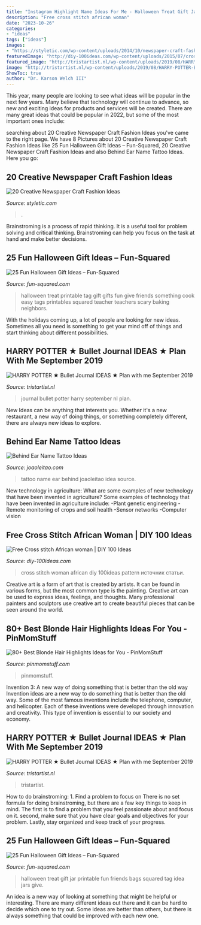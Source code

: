 ```yaml
---
title: "Instagram Highlight Name Ideas For Me - Halloween Treat Gift Jar Printable Fun Friends Bags Squared Tag Idea Jars Give"
description: "Free cross stitch african woman"
date: "2023-10-26"
categories:
- "ideas"
tags: ["ideas"]
images:
- "https://styletic.com/wp-content/uploads/2014/10/newspaper-craft-fashion-ideas/2-creative-newspaper-craft-fashion-ideas.jpg"
featuredImage: "http://diy-100ideas.com/wp-content/uploads/2015/07/cross-stitch-african-woman-3.jpg"
featured_image: "http://tristartist.nl/wp-content/uploads/2019/08/HARRY-POTTER-BULLET-JOURNAL-IDEAS-10-1440x1440.jpg"
image: "http://tristartist.nl/wp-content/uploads/2019/08/HARRY-POTTER-BULLET-JOURNAL-IDEAS-10-1440x1440.jpg"
ShowToc: true
author: "Dr. Karson Welch III"
---
```



This year, many people are looking to see what ideas will be popular in the next few years. Many believe that technology will continue to advance, so new and exciting ideas for products and services will be created. There are many great ideas that could be popular in 2022, but some of the most important ones include: 

	

		
searching about 20 Creative Newspaper Craft Fashion Ideas you've came to the right page. We have 8 Pictures about 20 Creative Newspaper Craft Fashion Ideas like 25 Fun Halloween Gift Ideas – Fun-Squared, 20 Creative Newspaper Craft Fashion Ideas and also Behind Ear Name Tattoo Ideas. Here you go:
		
    
## 20 Creative Newspaper Craft Fashion Ideas

<img loading=lazy src="https://styletic.com/wp-content/uploads/2014/10/newspaper-craft-fashion-ideas/2-creative-newspaper-craft-fashion-ideas.jpg" onerror="this.onerror=null;this.src='https://tse4.mm.bing.net/th?id=OIP.YABbSnoEV65VXtfJJdaXAgHaKv&amp;pid=15.1';" alt="20 Creative Newspaper Craft Fashion Ideas">

_Source: styletic.com_

>. 

	

Brainstroming is a process of rapid thinking. It is a useful tool for problem solving and critical thinking. Brainstroming can help you focus on the task at hand and make better decisions.

    
## 25 Fun Halloween Gift Ideas – Fun-Squared

<img loading=lazy src="http://fun-squared.com/wp-content/uploads/2016/09/halloween-treat-tag-printable.jpg" onerror="this.onerror=null;this.src='https://tse3.mm.bing.net/th?id=OIP.zsZv77JPwo6B2CLhsKPgfwHaKa&amp;pid=15.1';" alt="25 Fun Halloween Gift Ideas – Fun-Squared">

_Source: fun-squared.com_

>halloween treat printable tag gift gifts fun give friends something cook easy tags printables squared teacher teachers scary baking neighbors. 

	

With the holidays coming up, a lot of people are looking for new ideas. Sometimes all you need is something to get your mind off of things and start thinking about different possibilities. 

    
## HARRY POTTER ★ Bullet Journal IDEAS ★ Plan With Me September 2019

<img loading=lazy src="http://tristartist.nl/wp-content/uploads/2019/08/HARRY-POTTER-BULLET-JOURNAL-IDEAS-9-1440x1440.jpg" onerror="this.onerror=null;this.src='https://tse4.mm.bing.net/th?id=OIP.29Gi0AbTWmXEU-t1x8UoagHaHa&amp;pid=15.1';" alt="HARRY POTTER ★ Bullet Journal IDEAS ★ Plan with me September 2019">

_Source: tristartist.nl_

>journal bullet potter harry september nl plan. 

	

New Ideas can be anything that interests you. Whether it's a new restaurant, a new way of doing things, or something completely different, there are always new ideas to explore.

    
## Behind Ear Name Tattoo Ideas

<img loading=lazy src="https://www.joaoleitao.com/tattoo-name/wp-content/uploads/ear-name-tattoo-idea.jpg" onerror="this.onerror=null;this.src='https://tse2.mm.bing.net/th?id=OIP.pWrOEgiQ9QppfukNNbRHdwHaLE&amp;pid=15.1';" alt="Behind Ear Name Tattoo Ideas">

_Source: joaoleitao.com_

>tattoo name ear behind joaoleitao idea source. 

	

New technology in agriculture: What are some examples of new technology that have been invented in agriculture?
Some examples of technology that have been invented in agriculture include:
-Plant genetic engineering
-Remote monitoring of crops and soil health 
-Sensor networks 
-Computer vision

    
## Free Cross Stitch African Woman | DIY 100 Ideas

<img loading=lazy src="http://diy-100ideas.com/wp-content/uploads/2015/07/cross-stitch-african-woman-3.jpg" onerror="this.onerror=null;this.src='https://tse2.mm.bing.net/th?id=OIP.L2elQGCENxMLoG-xJprW7gHaLH&amp;pid=15.1';" alt="Free Cross stitch African woman | DIY 100 Ideas">

_Source: diy-100ideas.com_

>cross stitch woman african diy 100ideas pattern источник статьи. 

	

Creative art is a form of art that is created by artists. It can be found in various forms, but the most common type is the painting. Creative art can be used to express ideas, feelings, and thoughts. Many professional painters and sculptors use creative art to create beautiful pieces that can be seen around the world.

    
## 80+ Best Blonde Hair Highlights Ideas For You - PinMomStuff

<img loading=lazy src="https://pinmomstuff.com/wp-content/uploads/2020/10/80-Best-Blonde-Hair-Highlights-Ideas-for-You-62.jpg" onerror="this.onerror=null;this.src='https://tse4.mm.bing.net/th?id=OIP.p9cqLUjfTm7OImk_szFRqwHaJQ&amp;pid=15.1';" alt="80+ Best Blonde Hair Highlights Ideas for You - PinMomStuff">

_Source: pinmomstuff.com_

>pinmomstuff. 

	

Invention 3: A new way of doing something that is better than the old way
Invention ideas are a new way to do something that is better than the old way. Some of the most famous inventions include the telephone, computer, and helicopter. Each of these inventions were developed through innovation and creativity. This type of invention is essential to our society and economy.

    
## HARRY POTTER ★ Bullet Journal IDEAS ★ Plan With Me September 2019

<img loading=lazy src="http://tristartist.nl/wp-content/uploads/2019/08/HARRY-POTTER-BULLET-JOURNAL-IDEAS-10-1440x1440.jpg" onerror="this.onerror=null;this.src='https://tse4.mm.bing.net/th?id=OIP.kMPryXegD40xYgOJSSgr5AHaHa&amp;pid=15.1';" alt="HARRY POTTER ★ Bullet Journal IDEAS ★ Plan with me September 2019">

_Source: tristartist.nl_

>tristartist. 

	

How to do brainstroming: 1. Find a problem to focus on
There is no set formula for doing brainstroming, but there are a few key things to keep in mind. The first is to find a problem that you feel passionate about and focus on it. second, make sure that you have clear goals and objectives for your problem. Lastly, stay organized and keep track of your progress.

    
## 25 Fun Halloween Gift Ideas – Fun-Squared

<img loading=lazy src="http://fun-squared.com/wp-content/uploads/2016/09/Halloween-Treat-Jars-1-684x1024.png" onerror="this.onerror=null;this.src='https://tse3.mm.bing.net/th?id=OIP.Vl6G7DyERx0gGiPTFNVLyAHaLF&amp;pid=15.1';" alt="25 Fun Halloween Gift Ideas – Fun-Squared">

_Source: fun-squared.com_

>halloween treat gift jar printable fun friends bags squared tag idea jars give. 

	

An idea is a new way of looking at something that might be helpful or interesting. There are many different ideas out there and it can be hard to decide which one to try out. Some ideas are better than others, but there is always something that could be improved with each new one.

